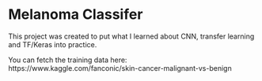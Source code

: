 <h1>Melanoma Classifer</h1>
<p>This project was created to put what I learned about CNN, transfer learning and TF/Keras into practice.</p>
<p>You can fetch the training data here: https://www.kaggle.com/fanconic/skin-cancer-malignant-vs-benign </p>
